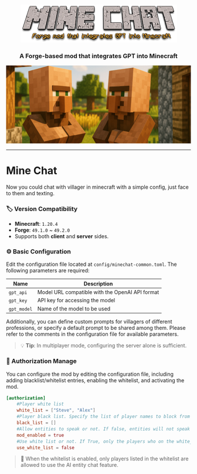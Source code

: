 <div align="center"><img src="asset/minechat-logo.PNG"/></div>
<h3 align="center">A Forge-based mod that integrates GPT into Minecraft</h3>
<div align="center"><img src="asset/minechat-cover-comp.PNG"/></div>

------------------------------
# Mine Chat

Now you could chat with villager in minecraft with a simple config, just face to them and texting.
### 🏷️ Version Compatibility

- **Minecraft**: `1.20.4`
- **Forge**: `49.1.0` ~ `49.2.0`
- Supports both **client** and **server** sides.

### ⚙️ Basic Configuration

Edit the configuration file located at `config/minechat-common.toml`. The following parameters are required:

|Name|Description|
|---|---|
|`gpt_api`|Model URL compatible with the OpenAI API format|
|`gpt_key`|API key for accessing the model|
|`gpt_model`|Name of the model to be used|

Additionally, you can define custom prompts for villagers of different professions, or specify a default prompt to be shared among them. Please refer to the comments in the configuration file for available parameters.

> 💡 **Tip**: In multiplayer mode, configuring the server alone is sufficient.

### 🔐 Authorization Manage

You can configure the mod by editing the configuration file, including adding blacklist/whitelist entries, enabling the whitelist, and activating the mod.

```toml
[authorization]
    #Player white list
    white_list = ["Steve", "Alex"]
    #Player black list. Specify the list of player names to block from interacting with entities (villagers)
    black_list = []
    #Allow entities to speak or not. If false, entities will not speak with you
    mod_enabled = true
    #Use white list or not. If True, only the players who on the white_list can chat with entities (villager)
    use_white_list = false
```

> 📝 When the whitelist is enabled, only players listed in the whitelist are allowed to use the AI entity chat feature.
